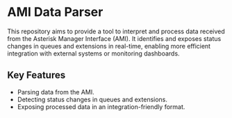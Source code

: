 
# AMI Data Parser
This repository aims to provide a tool to interpret and process data received from the Asterisk Manager Interface (AMI). It identifies and exposes status changes in queues and extensions in real-time, enabling more efficient integration with external systems or monitoring dashboards.

## Key Features
- Parsing data from the AMI.
- Detecting status changes in queues and extensions.
- Exposing processed data in an integration-friendly format.
